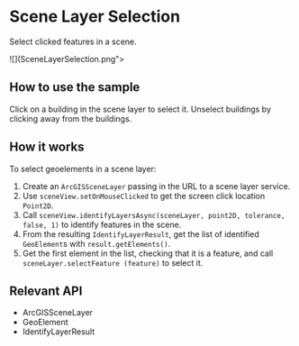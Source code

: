 # Scene Layer Selection

Select clicked features in a scene.

![](SceneLayerSelection.png">

## How to use the sample

Click on a building in the scene layer to select it. Unselect buildings by clicking away from the buildings.

## How it works

To select geoelements in a scene layer:

1.  Create an `ArcGISSceneLayer` passing in the URL to a scene layer service.
2.  Use `sceneView.setOnMouseClicked` to get the screen click location `Point2D`.
3.  Call `sceneView.identifyLayersAsync(sceneLayer, point2D, tolerance, false, 1)` to identify features 
  in the scene.
4.  From the resulting `IdentifyLayerResult`, get the list of identified `GeoElement`s with
   `result.getElements()`.
 5.  Get the first element in the list, checking that it is a feature, and call `sceneLayer.selectFeature
   (feature)` to select it.

## Relevant API 

*   ArcGISSceneLayer
*   GeoElement
*   IdentifyLayerResult

